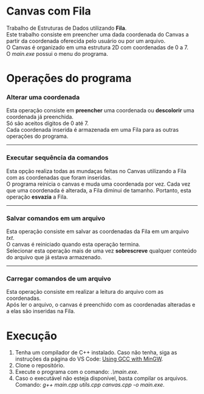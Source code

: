 # Canvas com Fila
Trabalho de Estruturas de Dados utilizando **Fila**.  
Este trabalho consiste em preencher uma dada coordenada do Canvas a partir da coordenada oferecida pelo usuário ou por um arquivo.  
O Canvas é organizado em uma estrutura 2D com coordenadas de 0 a 7.  
O _main.exe_ possui o menu do programa.
# Operações do programa
### Alterar uma coordenada
Esta operação consiste em **preencher** uma coordenada ou **descolorir** uma coordenada já preenchida.  
Só são aceitos dígitos de 0 até 7.  
Cada coordenada inserida é armazenada em uma Fila para as outras operações do programa.  
***
### Executar sequência da comandos
Esta opção realiza todas as mundaças feitas no Canvas utilizando a Fila com as coordenadas que foram inseridas.  
O programa reinicia o canvas e muda uma coordenada por vez. Cada vez que uma coordenada é alterada, a Fila diminui de tamanho. Portanto, esta operação **esvazia** a Fila.  
***
### Salvar comandos em um arquivo
Esta operação consiste em salvar as coordenadas da Fila em um arquivo _txt_.  
O canvas é reiniciado quando esta operação termina.  
Selecionar esta operação mais de uma vez **sobrescreve** qualquer conteúdo do arquivo que já estava armazenado.  
***
### Carregar comandos de um arquivo
Esta operação consiste em realizar a leitura do arquivo com as coordenadas.  
Após ler o arquivo, o canvas é preenchido com as coordenadas alteradas e a elas são inseridas na Fila.  
# Execução
1. Tenha um compilador de C++ instalado. Caso não tenha, siga as instruções da página do VS Code: [Using GCC with MinGW](https://code.visualstudio.com/docs/cpp/config-mingw).
2. Clone o repositório.
3. Execute o programa com o comando: _.\main.exe_.
4. Caso o executável não esteja disponível, basta compilar os arquivos. Comando: _g++ main.cpp utils.cpp canvas.cpp -o main.exe_.
